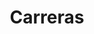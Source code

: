 ---
layout: careers

title: Carreras
description: Si deseas saber más sobre nuestras opciones de carrera, esta página es para ti.

permalink: /instituto/carreras/
menus: institute
---